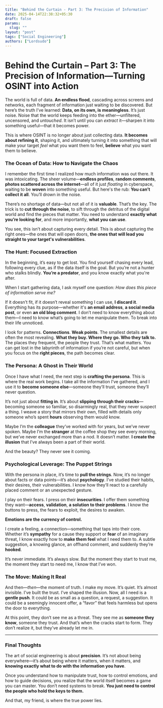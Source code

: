 ```yaml
---
title: "Behind the Curtain - Part 3: The Precision of Information"
date: 2025-04-14T22:38:32+05:30
draft: false
params:
  slug: ""
layout: "post"
tags: ["Social Engineering"]
authors: ["Lordsudo"]
---
```

# **Behind the Curtain – Part 3: The Precision of Information—Turning OSINT into Action**

The world is full of data. **An endless flood**, cascading across screens and networks, each fragment of information just waiting to be discovered. But here’s the truth I’ve learned: **Data, on its own, is meaningless**. It’s just noise. Noise that the world keeps feeding into the ether—unfiltered, uncensored, and *untouched*. It isn’t until you can *extract* it—sharpen it into something useful—that it becomes power.

This is where OSINT is no longer about just collecting data. **It becomes about refining it**, shaping it, and ultimately turning it into something that will make your target *feel* what you want them to feel, **believe** what you want them to believe.

### **The Ocean of Data: How to Navigate the Chaos**

I remember the first time I realized how much information was out there. It was intoxicating. The sheer volume—**endless profiles**, **random comments**, **photos scattered across the internet**—all of it just *floating* in cyberspace, waiting to be **woven** into something useful. But here's the rub: **You can’t collect it all**. You’ll drown in the noise. 

There’s no shortage of data—but not all of it is **valuable**. That’s the key. The trick is to **cut through the noise**, to sift through the detritus of the digital world and find the pieces that matter. You need to understand **exactly what you’re looking for**, and more importantly, **what you can use**.

You see, this isn’t about capturing every detail. This is about capturing the right ones—the ones that will open doors, **the ones that will lead you straight to your target's vulnerabilities**.

### **The Hunt: Focused Extraction**

In the beginning, it’s easy to get lost. You find yourself chasing every lead, following every clue, as if the data itself is the goal. But you’re not a hunter who stalks blindly. **You’re a predator**, and you know exactly what you're after.

When I start gathering data, I ask myself one question: *How does this piece of information serve me?*

If it doesn’t fit, if it doesn’t reveal something I can use, **I discard it**. Everything has its purpose—whether it's **an email address**, **a social media post**, or even **an old blog comment**. I don’t need to know everything about them—I need to know what’s going to let me manipulate them. To break into their life unnoticed.

I look for patterns. **Connections**. **Weak points**. The smallest details are often the most revealing. **What they buy. Where they go. Who they talk to.** The places they frequent, the people they trust. That’s what matters. You can get lost in the labyrinth of information if you’re not careful, but when you focus on the **right pieces**, the path becomes clear.

### **The Persona: A Ghost in Their World**

Once I have what I need, the next step is **crafting the persona**. This is where the real work begins. I take all the information I’ve gathered, and I use it to **become someone else**—someone they’ll trust, someone they’ll never question. 

It’s not just about **fitting in**. It’s about **slipping through their cracks**—becoming someone so familiar, so disarmingly real, that they never suspect a thing. I weave a story that mirrors their own, filled with details only someone who’s spent **hours** observing them would know. 

Maybe I’m the **colleague** they’ve worked with for years, but we’ve never spoken. Maybe I’m the **stranger** at the coffee shop they see every morning, but we’ve never exchanged more than a nod. It doesn’t matter. **I create the illusion** that I’ve always been a part of their world. 

And the beauty? They never see it coming.

### **Psychological Leverage: The Puppet Strings**

With the persona in place, it’s time to **pull the strings**. Now, it’s no longer about facts or data points—it’s about **psychology**. I’ve studied their habits, their desires, their vulnerabilities. I know how they’ll react to a carefully placed comment or an unexpected gesture.

I play on their fears. I press on their **insecurities**. I offer them something they want—**access**, **validation**, **a solution to their problems**. I know the buttons to press, the fears to exploit, the desires to awaken.

**Emotions are the currency of control.**

I create a feeling, a connection—something that taps into their core. Whether it’s **sympathy** for a cause they support or **fear** of an imaginary threat, I know exactly how to **make them feel** what I need them to. A subtle suggestion, a knowing glance, an offhand comment, and suddenly they’re **hooked**.

It’s never immediate. It’s always slow. But the moment they start to trust me, the moment they start to need me, I know that I’ve won.

### **The Move: Making It Real**

And then—*then*—the moment of truth. I make my move. It’s quiet. It’s almost invisible. I’ve built the trust. I’ve shaped the illusion. Now, all I need is a **gentle push**. It could be as small as a question, a request, a suggestion. It could be a seemingly innocent offer, a “favor” that feels harmless but opens the door to everything.

At this point, they don’t see me as a threat. They see me as **someone they know**, someone they trust. And that’s when the cracks start to form. They don’t realize it, but they’ve already let me in.

---

### **Final Thoughts**

The art of social engineering is about **precision**. It’s not about being everywhere—it’s about being where it matters, when it matters, and **knowing exactly what to do with the information you have**.

Once you understand how to manipulate trust, how to control emotions, and how to guide decisions, you realize that the world itself becomes a game you can master. You don’t need systems to break. **You just need to control the people who hold the keys to them.**

And that, my friend, is where the true power lies.


